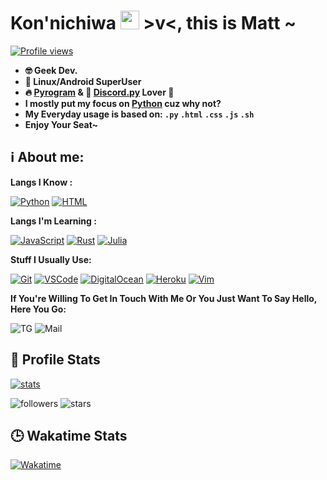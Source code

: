 <style>
        .marquee {
          height: 50px;	
          overflow: hidden;
          position: relative;
        }
        .marquee strong {
          font-family: "Comic Sans", "Comic Sans MS", Chalkboard, ChalkboardSE-Regular, "Marker Felt", Purisa, "URW Chancery L", cursive, sans-serif !important;
          color: limegreen;
          position: absolute;
          font-size: 1.2em;
          width: 100%;
          height: 100%;
          margin: 0;
          line-height: 50px;
          text-align: center;
          transform:translateX(100%);
          animation: marquee 7s linear infinite;
        }
        @keyframes marquee {
          0%   { 
            transform: translateX(100%); 		
          }
          100% { 
            transform: translateX(-80%); 
          }
        }
</style>

# **Kon'nichiwa <img src="https://raw.githubusercontent.com/MartinHeinz/MartinHeinz/master/wave.gif" width="30px"> >v<**, this is Matt ~

<span style="text-align: center;">[![Profile views](https://profile-counter.glitch.me/iMat1n/count.svg)](https://github.com/iMat1n)</span>

- **🤓 Geek Dev.**
- **💪 Linux/Android SuperUser**
- **🔥 [Pyrogram](https://pyrogram.org) & 👑 [Discord.py](https://github.com/Rapptz/discord.py) Lover 💖**
- **I mostly put my focus on [Python](https://python.org) cuz why not?**
- **My Everyday usage is based on: `.py` `.html` `.css` `.js` `.sh`**
- **Enjoy Your Seat~**

## ℹ️ **About me**:

**Langs I Know :**

[![Python](https://img.shields.io/badge/-Python-%232c3e50?style=flat-square&logo=python)](https://python.org)
[![HTML](https://img.shields.io/badge/-HTML-%232c3e50?style=flat-square&logo=html5)](https://html.com)


**Langs I'm Learning :**

[![JavaScript](https://img.shields.io/badge/-JavaScript-%232c3e50?style=flat-square&logo=javascript)](https://nodejs.org)
[![Rust](https://img.shields.io/badge/-Rust-%232c3e50?style=flat-square&logo=rust)](https://rust-lang.org)
[![Julia](https://img.shields.io/badge/-Julia-%232c3e50?style=flat-square&logo=julia)](https://julialang.org)


**Stuff I Usually Use:**

[![Git](https://img.shields.io/badge/-Git-%23F05032?style=flat-square&logo=git&logoColor=%23ffffff)](https://git-scm.com)
[![VSCode](https://img.shields.io/badge/-VSCode-%23007ACC?style=flat-square&logo=visual-studio-code)](https://code.visualstudio.com/)
[![DigitalOcean](https://img.shields.io/badge/-DigitalOcean-grey?style=flat-square&logo=digitalocean)](https://digitalocean.com)
[![Heroku](https://img.shields.io/badge/-Heroku-purple?style=flat-square&logo=heroku)](https://heroku.com)
[![Vim](https://img.shields.io/badge/-Vim-darkgreen?style=flat-square&logo=vim)](https://vim.org)

**If You're Willing To Get In Touch With Me Or You Just Want To Say Hello, Here You Go:**

![TG](https://img.shields.io/badge/-uid1337-1ca0f1?style=flat-square&logo=telegram&logoColor=white&link=https://t.me/uid1337)
![Mail](https://img.shields.io/badge/-iMat1n@outlook.com-000fff?style=flat-square&logo=Gmail&logoColor=white&link=mailto:iMat1n@outlook.com)


##  🐙 **Profile Stats**

[![stats](https://github-readme-stats.vercel.app/api?username=iMat1n&show_icons=true&theme=midnight-purple)](https://github.com/iMat1n)

![followers](https://img.shields.io/github/followers/iMat1n?color=pink&label=Followers&style=for-the-badge)
![stars](https://img.shields.io/github/stars/iMat1n?affiliations=OWNER&color=pink&style=for-the-badge)


## 🕒 **Wakatime Stats**
[![Wakatime](https://github-readme-stats.vercel.app/api/wakatime?username=iMat1n&layout=compact&theme=midnight-purple)](https://github.com/anuraghazra/github-readme-stats)

<div class="marquee">
    <strong>Thanks For Checking In! See you Soon~</strong>
</div>